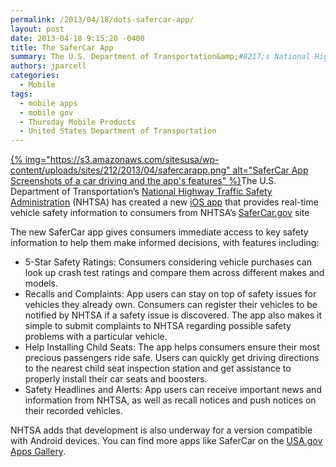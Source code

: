 ```yaml
---
permalink: /2013/04/18/dots-safercar-app/
layout: post
date: 2013-04-18 9:15:20 -0400
title: The SaferCar App
summary: The U.S. Department of Transportation&amp;#8217;s National Highway Traffic Safety Administration (NHTSA) has created a new iOS app that&nbsp;provides real-time vehicle safety information to consumers from NHTSA&amp;#8217;s SaferCar.gov site The new SaferCar app gives consumers immediate access to key safety information to help
authors: jparcell
categories:
  - Mobile
tags:
  - mobile apps
  - mobile gov
  - Thursday Mobile Products
  - United States Department of Transportation
---
```


[{% img="https://s3.amazonaws.com/sitesusa/wp-content/uploads/sites/212/2013/04/safercarapp.png" alt="SaferCar App Screenshots of a car driving and the app's features" %}](https://s3.amazonaws.com/sitesusa/wp-content/uploads/sites/212/2013/04/safercarapp.png)The U.S. Department of Transportation&#8217;s [National Highway Traffic Safety Administration](http://www.nhtsa.gov/) (NHTSA) has created a new [iOS app](https://itunes.apple.com/us/app/safercar/id593086230?ls=1&mt=8) that provides real-time vehicle safety information to consumers from NHTSA&#8217;s [SaferCar.gov](http://www.safercar.gov/) site

The new SaferCar app gives consumers immediate access to key safety information to help them make informed decisions, with features including:

  * 5-Star Safety Ratings: Consumers considering vehicle purchases can look up crash test ratings and compare them across different makes and models.
  * Recalls and Complaints: App users can stay on top of safety issues for vehicles they already own. Consumers can register their vehicles to be notified by NHTSA if a safety issue is discovered. The app also makes it simple to submit complaints to NHTSA regarding possible safety problems with a particular vehicle.
  * Help Installing Child Seats: The app helps consumers ensure their most precious passengers ride safe. Users can quickly get driving directions to the nearest child seat inspection station and get assistance to properly install their car seats and boosters.
  * Safety Headlines and Alerts: App users can receive important news and information from NHTSA, as well as recall notices and push notices on their recorded vehicles.

NHTSA adds that development is also underway for a version compatible with Android devices. You can find more apps like SaferCar on the [USA.gov Apps Gallery](http://apps.usa.gov/).